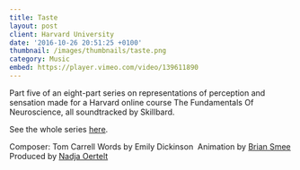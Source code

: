```yaml
---
title: Taste
layout: post
client: Harvard University
date: '2016-10-26 20:51:25 +0100'
thumbnail: /images/thumbnails/taste.png
category: Music
embed: https://player.vimeo.com/video/139611890
---
```


Part five of an eight-part series on representations of perception and sensation made for a Harvard online course The Fundamentals Of Neuroscience, all soundtracked by Skillbard.

See the whole series [here](https://vimeo.com/channels/972301).

Composer: Tom Carrell
Words by Emily Dickinson&nbsp;
Animation by [Brian Smee](http://briansmee.biz/)  
Produced by [Nadja Oertelt](http://nadjaoertelt.com/)
